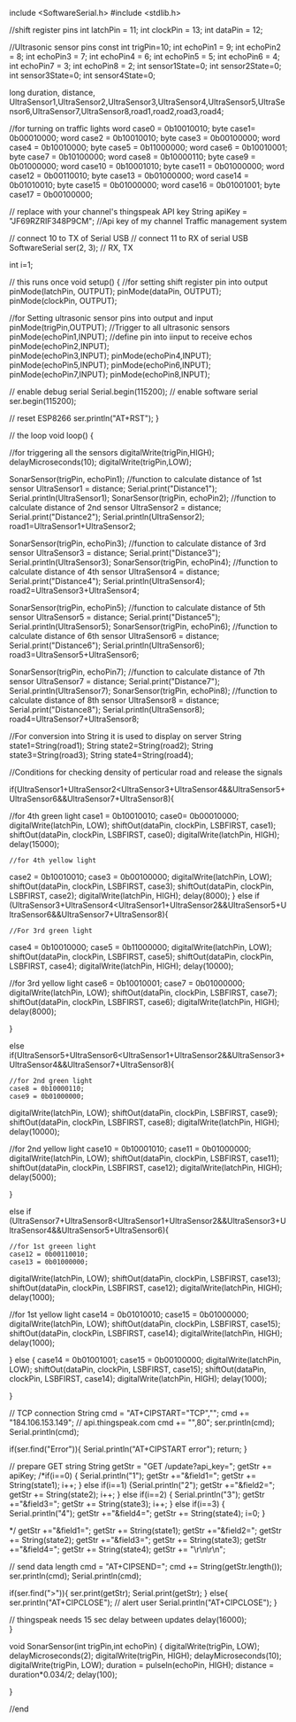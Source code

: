 include <SoftwareSerial.h>
#include <stdlib.h>

//shift register pins
int latchPin = 11;
int clockPin = 13;
int dataPin = 12;


//Ultrasonic sensor pins
const int  trigPin=10;
int echoPin1 = 9;
int echoPin2 = 8;
int echoPin3 = 7;
int echoPin4 = 6;
int echoPin5 = 5;
int echoPin6 = 4;
int echoPin7 = 3;
int echoPin8 = 2;
int sensor1State=0;
int sensor2State=0;
int sensor3State=0;
int sensor4State=0;

long duration, distance, UltraSensor1,UltraSensor2,UltraSensor3,UltraSensor4,UltraSensor5,UltraSensor6,UltraSensor7,UltraSensor8,road1,road2,road3,road4;

//for turning on traffic lights
word case0 = 0b10010010;
byte case1=  0b00010000;
word case2 = 0b10010010;
byte case3 = 0b00100000;
word case4 = 0b10010000;
byte case5 = 0b11000000;
word case6 = 0b10010001;
byte case7 = 0b10100000;
word case8 = 0b10000110;
byte case9 = 0b01000000;
word case10 = 0b10001010;
byte case11 = 0b01000000;
word case12 = 0b00110010;
byte case13 = 0b01000000;
word case14 = 0b01010010;
byte case15 = 0b01000000;
word case16 = 0b01001001;
byte case17 = 0b00100000;



// replace with your channel's thingspeak API key
String apiKey = "JF69RZRIF348P9CM";    //Api key of my channel Traffic management system

// connect 10 to TX of Serial USB
// connect 11 to RX of serial USB
SoftwareSerial ser(2, 3); // RX, TX

int i=1;


// this runs once
void setup() {
  //for setting shift register pin into output     
  pinMode(latchPin, OUTPUT);
  pinMode(dataPin, OUTPUT);  
  pinMode(clockPin, OUTPUT);

 //for Setting ultrasonic sensor pins into output and input 
pinMode(trigPin,OUTPUT);             //Trigger to all ultrasonic sensors
pinMode(echoPin1,INPUT);             //define pin into iinput to receive echos
pinMode(echoPin2,INPUT);      
pinMode(echoPin3,INPUT);
pinMode(echoPin4,INPUT);
pinMode(echoPin5,INPUT);
pinMode(echoPin6,INPUT);
pinMode(echoPin7,INPUT);
pinMode(echoPin8,INPUT);
  
  // enable debug serial
  Serial.begin(115200); 
  // enable software serial
  ser.begin(115200);
  
  // reset ESP8266
  ser.println("AT+RST");
}


// the loop 
void loop() {
  
  //for triggering all the sensors
  digitalWrite(trigPin,HIGH);
  delayMicroseconds(10);
  digitalWrite(trigPin,LOW);
      

  SonarSensor(trigPin, echoPin1);          //function to calculate distance of 1st sensor
  UltraSensor1 = distance; 
  Serial.print("Distance1");
  Serial.println(UltraSensor1);
  SonarSensor(trigPin, echoPin2);          //function to calculate distance of 2nd sensor
  UltraSensor2 = distance; 
  Serial.print("Distance2");
  Serial.println(UltraSensor2);
  road1=UltraSensor1+UltraSensor2;
  
  SonarSensor(trigPin, echoPin3);          //function to calculate distance of 3rd sensor
  UltraSensor3 = distance; 
  Serial.print("Distance3");
  Serial.println(UltraSensor3);
  SonarSensor(trigPin, echoPin4);          //function to calculate distance of 4th sensor
  UltraSensor4 = distance; 
  Serial.print("Distance4");
  Serial.println(UltraSensor4);
  road2=UltraSensor3+UltraSensor4;

  
  SonarSensor(trigPin, echoPin5);          //function to calculate distance of 5th sensor
  UltraSensor5 = distance; 
  Serial.print("Distance5");
  Serial.println(UltraSensor5);
  SonarSensor(trigPin, echoPin6);          //function to calculate distance of 6th sensor
  UltraSensor6 = distance;
  Serial.print("Distance6"); 
  Serial.println(UltraSensor6);
  road3=UltraSensor5+UltraSensor6;

  
  SonarSensor(trigPin, echoPin7);          //function to calculate distance of 7th sensor
  UltraSensor7 = distance; 
  Serial.print("Distance7");
  Serial.println(UltraSensor7);
  SonarSensor(trigPin, echoPin8);          //function to calculate distance of 8th sensor
  UltraSensor8 = distance; 
  Serial.print("Distance8");
  Serial.println(UltraSensor8);
  road4=UltraSensor7+UltraSensor8;

  //For conversion into String it is used to display on server
  String state1=String(road1);
  String state2=String(road2);
  String state3=String(road3);
  String state4=String(road4);


  //Conditions for checking density of perticular road and release the signals
  
  if(UltraSensor1+UltraSensor2<UltraSensor3+UltraSensor4&&UltraSensor5+UltraSensor6&&UltraSensor7+UltraSensor8){

   //for 4th green light
   case1 = 0b10010010;
   case0=  0b00010000;
   digitalWrite(latchPin, LOW);
   shiftOut(dataPin, clockPin, LSBFIRST, case1); 
   shiftOut(dataPin, clockPin, LSBFIRST, case0);
   digitalWrite(latchPin, HIGH);
   delay(15000);
   
    //for 4th yellow light 
   case2 = 0b10010010;
   case3 = 0b00100000;
   digitalWrite(latchPin, LOW);
   shiftOut(dataPin, clockPin, LSBFIRST, case3);
   shiftOut(dataPin, clockPin, LSBFIRST, case2);
   digitalWrite(latchPin, HIGH);
   delay(8000);
}
else if (UltraSensor3+UltraSensor4<UltraSensor1+UltraSensor2&&UltraSensor5+UltraSensor6&&UltraSensor7+UltraSensor8){

    //For 3rd green light
   case4 = 0b10010000;
   case5 = 0b11000000;
   digitalWrite(latchPin, LOW);
   shiftOut(dataPin, clockPin, LSBFIRST, case5);
   shiftOut(dataPin, clockPin, LSBFIRST, case4);
   digitalWrite(latchPin, HIGH);
   delay(10000);

   //for 3rd yellow light
   case6 = 0b10010001;
   case7 = 0b01000000;
   digitalWrite(latchPin, LOW);
   shiftOut(dataPin, clockPin, LSBFIRST, case7);
   shiftOut(dataPin, clockPin, LSBFIRST, case6);
   digitalWrite(latchPin, HIGH);
   delay(8000);
 
}

else if(UltraSensor5+UltraSensor6<UltraSensor1+UltraSensor2&&UltraSensor3+UltraSensor4&&UltraSensor7+UltraSensor8){

    //for 2nd green light 
    case8 = 0b10000110;
    case9 = 0b01000000;
   digitalWrite(latchPin, LOW);
   shiftOut(dataPin, clockPin, LSBFIRST, case9);
   shiftOut(dataPin, clockPin, LSBFIRST, case8);
   digitalWrite(latchPin, HIGH);
   delay(10000);

   //for 2nd yellow light
    case10 = 0b10001010;
    case11 = 0b01000000;
   digitalWrite(latchPin, LOW);
   shiftOut(dataPin, clockPin, LSBFIRST, case11);
   shiftOut(dataPin, clockPin, LSBFIRST, case12);
   digitalWrite(latchPin, HIGH);
   delay(5000);

}

else if (UltraSensor7+UltraSensor8<UltraSensor1+UltraSensor2&&UltraSensor3+UltraSensor4&&UltraSensor5+UltraSensor6){

    //for 1st greeen light 
    case12 = 0b00110010;
    case13 = 0b01000000; 
   digitalWrite(latchPin, LOW);
   shiftOut(dataPin, clockPin, LSBFIRST, case13);
   shiftOut(dataPin, clockPin, LSBFIRST, case12);
   digitalWrite(latchPin, HIGH);
   delay(1000);

   //for 1st yellow light 
   case14 = 0b01010010;
   case15 = 0b01000000;
   digitalWrite(latchPin, LOW);
   shiftOut(dataPin, clockPin, LSBFIRST, case15);
   shiftOut(dataPin, clockPin, LSBFIRST, case14);
   digitalWrite(latchPin, HIGH);
   delay(1000);
  
}
else {
   case14 = 0b01001001;
   case15 = 0b00100000;
   digitalWrite(latchPin, LOW);
   shiftOut(dataPin, clockPin, LSBFIRST, case15);
   shiftOut(dataPin, clockPin, LSBFIRST, case14);
   digitalWrite(latchPin, HIGH);
   delay(1000);
  
}


  // TCP connection
  String cmd = "AT+CIPSTART=\"TCP\",\"";
  cmd += "184.106.153.149"; // api.thingspeak.com
  cmd += "\",80";
  ser.println(cmd);
  Serial.println(cmd);
   
  if(ser.find("Error")){
    Serial.println("AT+CIPSTART error");
    return;
  }
  
  // prepare GET string
  String getStr = "GET /update?api_key=";
  getStr += apiKey;
  /*if(i==0)
  {
    Serial.println("1");
  getStr +="&field1=";
  getStr += String(state1);
  i++;
  }
  else if(i==1)
  {Serial.println("2");
  getStr +="&field2=";
  getStr += String(state2);
  i++;
  }
  else if(i==2)
  {
    Serial.println("3");
  getStr +="&field3=";
  getStr += String(state3);
  i++;
  }
  else if(i==3)
  {
    Serial.println("4");
  getStr +="&field4=";
  getStr += String(state4);
  i=0;
  }
  
  */
  getStr +="&field1=";
  getStr += String(state1);
  getStr +="&field2=";
  getStr += String(state2);
  getStr +="&field3=";
  getStr += String(state3);
   getStr +="&field4=";
  getStr += String(state4);
  getStr += "\r\n\r\n";

  // send data length
  cmd = "AT+CIPSEND=";
  cmd += String(getStr.length());
  ser.println(cmd);
  Serial.println(cmd);

  if(ser.find(">")){
    ser.print(getStr);
    Serial.print(getStr);
  }
  else{
    ser.println("AT+CIPCLOSE");
    // alert user
    Serial.println("AT+CIPCLOSE");
  }
    
  // thingspeak needs 15 sec delay between updates
  delay(16000);  
}

void SonarSensor(int trigPin,int echoPin)
{
digitalWrite(trigPin, LOW);
delayMicroseconds(2);
digitalWrite(trigPin, HIGH);
delayMicroseconds(10);
digitalWrite(trigPin, LOW);
duration = pulseIn(echoPin, HIGH);
distance = duration*0.034/2;
delay(100);

} 

//end

